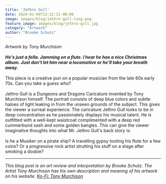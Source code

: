 ```yaml
---
title: 'Jethro Gull'
date: 2024-01-04T12:22:11-08:00
image: images/blog/jethro-gull-long.png
feature_image: images/blog/jethro-gull.jpg
category: "Artwork"
author: "Brooke Schutz"
---
```

*Artwork by Tony Murchison*\
\
***He's just a fella. Jamming on a flute. I hear he has a nice Christmas album. Just don't let him near a locomotive or he'll take your breath away.***\
\
This piece is a creative pun on a popular musician from the late 60s early 70s. Can you take a guess who?\
\
Jethro Gull is a Dungeons and Dragons Caricature invented by Tony Murchison himself. The portrait consists of deep blue colors and subtle haloes of light leaking in from the unseen grounds of the subject. This gives the viewer a surreal experience. The caricature Jethro Gull looks to be in deep concentration as he passionately displays his musical talent. He is outfitted with a well-kept waistcoat complimented with a deep red cummerbund sash and some golden bangles. This can give the viewer imaginative thoughts into what Mr. Jethro Gull's back story is:\
\
Is he a Musiker on a pirate ship? A travelling gypsy tooting his flute for a few coins? Or a progressive rock artist strutting his stuff on a stage after smoking a doobie?

---

*This blog post is an art review and interpretation by Brooke Schutz. The Artist Tony Murchison has his own description and meaning of his artwork on his website. [Ko-Fi: Tony Murchison](https://ko-fi.com/tonymurchison)*
